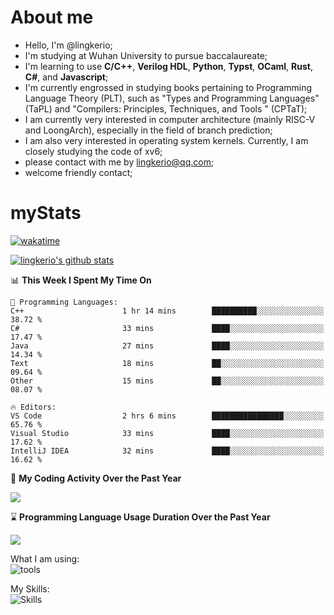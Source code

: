 # About me

- Hello, I'm @lingkerio; 
- I'm studying at Wuhan University to pursue baccalaureate;
- I'm learning to use **C/C++**, **Verilog HDL**, **Python**, **Typst**, **OCaml**, **Rust**, **C#**, and **Javascript**;
- I'm currently engrossed in studying books pertaining to Programming Language Theory (PLT), such as "Types and Programming Languages" (TaPL) and "Compilers: Principles, Techniques, and Tools " (CPTaT);
- I am currently very interested in computer architecture (mainly RISC-V and LoongArch), especially in the field of branch prediction;
- I am also very interested in operating system kernels. Currently, I am closely studying the code of xv6;
- please contact with me by lingkerio@qq.com;
- welcome friendly contact;


# myStats
[![wakatime](https://wakatime.com/badge/user/91f23013-72dc-47fa-9246-c7f1d9e4561b.svg)](https://wakatime.com/@91f23013-72dc-47fa-9246-c7f1d9e4561b)

[![lingkerio's github stats](https://github-readme-stats-sigma-five.vercel.app/api?username=lingkerio&count_private=true&show_icons=true&theme=gruvbox "![lingkerio's github stats")](https://github.com/anuraghazra/github-readme-stats)

<!--START_SECTION:waka-->
📊 **This Week I Spent My Time On** 

```text
💬 Programming Languages: 
C++                      1 hr 14 mins        ██████████░░░░░░░░░░░░░░░   38.72 % 
C#                       33 mins             ████░░░░░░░░░░░░░░░░░░░░░   17.47 % 
Java                     27 mins             ████░░░░░░░░░░░░░░░░░░░░░   14.34 % 
Text                     18 mins             ██░░░░░░░░░░░░░░░░░░░░░░░   09.64 % 
Other                    15 mins             ██░░░░░░░░░░░░░░░░░░░░░░░   08.07 % 

🔥 Editors: 
VS Code                  2 hrs 6 mins        ████████████████░░░░░░░░░   65.76 % 
Visual Studio            33 mins             ████░░░░░░░░░░░░░░░░░░░░░   17.62 % 
IntelliJ IDEA            32 mins             ████░░░░░░░░░░░░░░░░░░░░░   16.62 % 
```


<!--END_SECTION:waka-->

📅 **My Coding Activity Over the Past Year**

<a href="https://wakatime.com"><img src="https://wakatime.com/share/@lingkerio/9d8c2ccb-422f-4031-86b5-c947c7b728ba.png" /></a>

⌛ **Programming Language Usage Duration Over the Past Year**

<a href="https://wakatime.com"><img src="https://wakatime.com/share/@lingkerio/b4268c3a-49e5-469e-b094-8e53392cb864.png" /></a>

What I am using:  
![tools](https://skillicons.dev/icons?i=discord,twitter,linkedin,gitlab,git,github,neovim,vim,stackoverflow,visualstudio,vscode,pycharm,arch,debian,ubuntu)  


My Skills:  
![Skills](https://skillicons.dev/icons?i=linux,windows,c,cpp,cs,ocaml,rust,py,js)  
